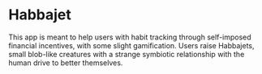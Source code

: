 # Habbajet

This app is meant to help users with habit tracking through self-imposed financial incentives, with some slight gamification.
Users raise Habbajets, small blob-like creatures with a strange symbiotic relationship with the human drive to better themselves.